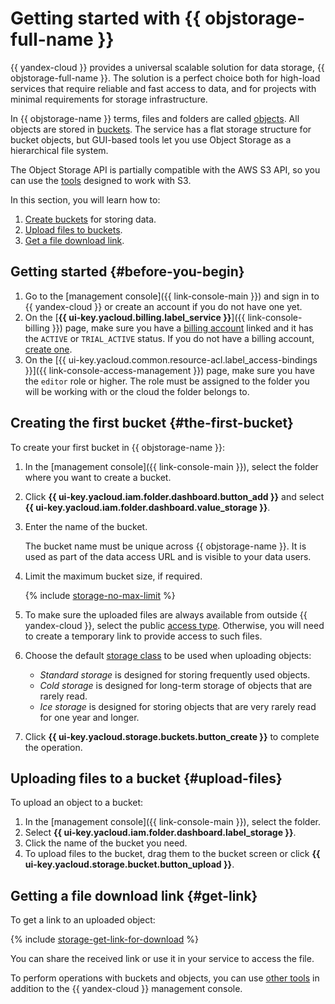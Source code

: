 # Getting started with {{ objstorage-full-name }}

{{ yandex-cloud }} provides a universal scalable solution for data storage, {{ objstorage-full-name }}. The solution is a perfect choice both for high-load services that require reliable and fast access to data, and for projects with minimal requirements for storage infrastructure.

In {{ objstorage-name }} terms, files and folders are called [objects](concepts/object.md). All objects are stored in [buckets](concepts/bucket.md). The service has a flat storage structure for bucket objects, but GUI-based tools let you use Object Storage as a hierarchical file system.

The Object Storage API is partially compatible with the AWS S3 API, so you can use the [tools](tools/index.md) designed to work with S3.

In this section, you will learn how to:

1. [Create buckets](#the-first-bucket) for storing data.
1. [Upload files to buckets](#upload-files).
1. [Get a file download link](#get-link).


## Getting started {#before-you-begin}

1. Go to the [management console]({{ link-console-main }}) and sign in to {{ yandex-cloud }} or create an account if you do not have one yet.
1. On the [**{{ ui-key.yacloud.billing.label_service }}**]({{ link-console-billing }}) page, make sure you have a [billing account](../billing/concepts/billing-account.md) linked and it has the `ACTIVE` or `TRIAL_ACTIVE` status. If you do not have a billing account, [create one](../billing/quickstart/index.md#create_billing_account).
1. On the [{{ ui-key.yacloud.common.resource-acl.label_access-bindings }}]({{ link-console-access-management }}) page, make sure you have the `editor` role or higher. The role must be assigned to the folder you will be working with or the cloud the folder belongs to.

## Creating the first bucket {#the-first-bucket}

To create your first bucket in {{ objstorage-name }}:

1. In the [management console]({{ link-console-main }}), select the folder where you want to create a bucket.
1. Click **{{ ui-key.yacloud.iam.folder.dashboard.button_add }}** and select **{{ ui-key.yacloud.iam.folder.dashboard.value_storage }}**.
1. Enter the name of the bucket.

   The bucket name must be unique across {{ objstorage-name }}. It is used as part of the data access URL and is visible to your data users.
1. Limit the maximum bucket size, if required.

   {% include [storage-no-max-limit](_includes_service/storage-no-max-limit.md) %}

1. To make sure the uploaded files are always available from outside {{ yandex-cloud }}, select the public [access type](concepts/bucket.md#bucket-access). Otherwise, you will need to create a temporary link to provide access to such files.
1. Choose the default [storage class](concepts/storage-class.md) to be used when uploading objects:
   * _Standard storage_ is designed for storing frequently used objects.
   * _Cold storage_ is designed for long-term storage of objects that are rarely read.
   * _Ice storage_ is designed for storing objects that are very rarely read for one year and longer.
1. Click **{{ ui-key.yacloud.storage.buckets.button_create }}** to complete the operation.

## Uploading files to a bucket {#upload-files}

To upload an object to a bucket:

1. In the [management console]({{ link-console-main }}), select the folder.
1. Select **{{ ui-key.yacloud.iam.folder.dashboard.label_storage }}**.
1. Click the name of the bucket you need.
1. To upload files to the bucket, drag them to the bucket screen or click **{{ ui-key.yacloud.storage.bucket.button_upload }}**.

## Getting a file download link {#get-link}

To get a link to an uploaded object:

{% include [storage-get-link-for-download](_includes_service/storage-get-link-for-download.md) %}

You can share the received link or use it in your service to access the file.

To perform operations with buckets and objects, you can use [other tools](tools/index.md) in addition to the {{ yandex-cloud }} management console.
